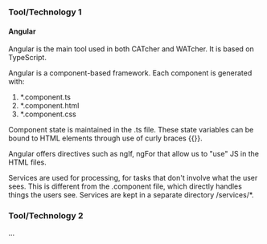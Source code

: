 ### Tool/Technology 1

#### Angular
Angular is the main tool used in both CATcher and WATcher. It is based on TypeScript.

Angular is a component-based framework.
Each component is generated with:
1. *.component.ts
2. *.component.html
3. *.component.css

Component state is maintained in the .ts file.  These state variables can be bound to HTML elements through use of curly braces \{\{}}.

Angular offers directives such as ngIf, ngFor that allow us to "use" JS in the HTML files.

Services are used for processing, for tasks that don't involve what the user sees. This is different from the .component file, which directly handles things the users see.
Services are kept in a separate directory /services/*.


### Tool/Technology 2

...